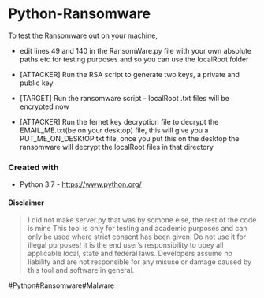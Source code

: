 # Python-Ransomware 

To test the Ransomware out on your machine,

* edit lines 49 and 140 in the RansomWare.py file with your own absolute paths etc for testing purposes and so you can use the localRoot folder

* [ATTACKER] Run the RSA script to generate two keys, a private and public key

* [TARGET] Run the ransomware script - localRoot .txt files will be encrypted now

* [ATTACKER] Run the fernet key decryption file to decrypt the EMAIL_ME.txt(be on your desktop) file, this will give you a PUT_ME_ON_DESKtOP.txt file, once you put this on the desktop the ransomware will decrypt the localRoot files in that directory


### Created with
* Python 3.7 - https://www.python.org/

#### Disclaimer
>I did not make server.py that was by somone else, the rest of the code is mine
> This tool is only for testing and academic purposes and can only be used where strict consent has been given. Do not use it for
> illegal purposes! It is the end user’s responsibility to obey all applicable local, state and federal laws. Developers assume no
> liability and are not responsible for any misuse or damage caused by this tool and software in general.

#Python#Ransomware#Malware
